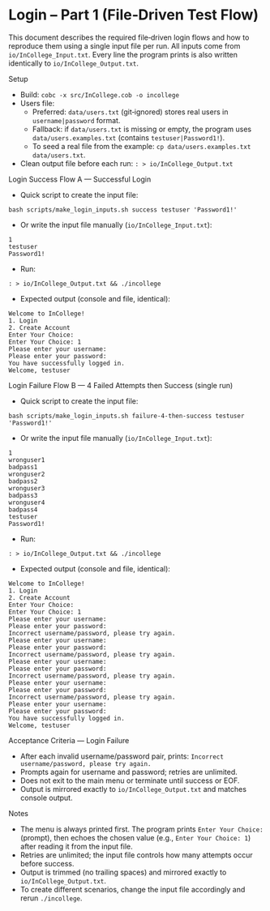 # Login – Part 1 (File‑Driven Test Flow)

This document describes the required file‑driven login flows and how to reproduce them using a single input file per run. All inputs come from `io/InCollege_Input.txt`. Every line the program prints is also written identically to `io/InCollege_Output.txt`.

Setup
- Build: `cobc -x src/InCollege.cob -o incollege`
- Users file:
  - Preferred: `data/users.txt` (git‑ignored) stores real users in `username|password` format.
  - Fallback: if `data/users.txt` is missing or empty, the program uses `data/users.examples.txt` (contains `testuser|Password1!`).
  - To seed a real file from the example: `cp data/users.examples.txt data/users.txt`.
- Clean output file before each run: `: > io/InCollege_Output.txt`

Login Success
Flow A — Successful Login
- Quick script to create the input file:
```
bash scripts/make_login_inputs.sh success testuser 'Password1!'
```
- Or write the input file manually (`io/InCollege_Input.txt`):
```
1
testuser
Password1!
```
- Run:
```
: > io/InCollege_Output.txt && ./incollege
```
- Expected output (console and file, identical):
```
Welcome to InCollege!
1. Login
2. Create Account
Enter Your Choice:
Enter Your Choice: 1
Please enter your username:
Please enter your password:
You have successfully logged in.
Welcome, testuser
```

Login Failure
Flow B — 4 Failed Attempts then Success (single run)
- Quick script to create the input file:
```
bash scripts/make_login_inputs.sh failure-4-then-success testuser 'Password1!'
```
- Or write the input file manually (`io/InCollege_Input.txt`):
```
1
wronguser1
badpass1
wronguser2
badpass2
wronguser3
badpass3
wronguser4
badpass4
testuser
Password1!
```
- Run:
```
: > io/InCollege_Output.txt && ./incollege
```
- Expected output (console and file, identical):
```
Welcome to InCollege!
1. Login
2. Create Account
Enter Your Choice:
Enter Your Choice: 1
Please enter your username:
Please enter your password:
Incorrect username/password, please try again.
Please enter your username:
Please enter your password:
Incorrect username/password, please try again.
Please enter your username:
Please enter your password:
Incorrect username/password, please try again.
Please enter your username:
Please enter your password:
Incorrect username/password, please try again.
Please enter your username:
Please enter your password:
You have successfully logged in.
Welcome, testuser
```

Acceptance Criteria — Login Failure
- After each invalid username/password pair, prints: `Incorrect username/password, please try again.`
- Prompts again for username and password; retries are unlimited.
- Does not exit to the main menu or terminate until success or EOF.
- Output is mirrored exactly to `io/InCollege_Output.txt` and matches console output.

Notes
- The menu is always printed first. The program prints `Enter Your Choice:` (prompt), then echoes the chosen value (e.g., `Enter Your Choice: 1`) after reading it from the input file.
- Retries are unlimited; the input file controls how many attempts occur before success.
- Output is trimmed (no trailing spaces) and mirrored exactly to `io/InCollege_Output.txt`.
- To create different scenarios, change the input file accordingly and rerun `./incollege`.
